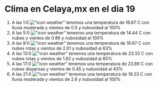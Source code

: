 # Clima en Celaya,mx en el dia 19

1. A las 1:0 !["icon weather"](http://openweathermap.org/img/w/10n.png) tenemos una temperatura de 16.67 C con lluvia moderada y  vientos de 0.5 y nubosidad al 100%
1. A las 5:0 !["icon weather"](http://openweathermap.org/img/w/04n.png) tenemos una temperatura de 14.44 C con nubes y  vientos de 0.86 y nubosidad al 100%
1. A las 9:0 !["icon weather"](http://openweathermap.org/img/w/04d.png) tenemos una temperatura de 16.67 C con nubes rotas y  vientos de 2.01 y nubosidad al 63%
1. A las 13:0 !["icon weather"](http://openweathermap.org/img/w/04d.png) tenemos una temperatura de 23.33 C con nubes rotas y  vientos de 1.83 y nubosidad al 65%
1. A las 17:0 !["icon weather"](http://openweathermap.org/img/w/03d.png) tenemos una temperatura de 23.89 C con nubes dispersas y  vientos de 0.45 y nubosidad al 43%
1. A las 21:0 !["icon weather"](http://openweathermap.org/img/w/10n.png) tenemos una temperatura de 18.33 C con lluvia moderada y  vientos de 2.6 y nubosidad al 100%
